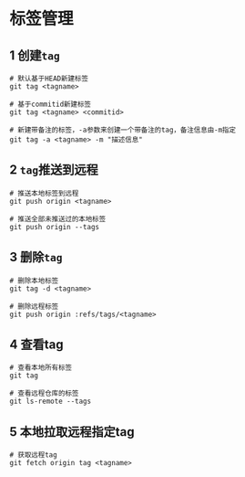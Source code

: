 # 标签管理

## 1 创建`tag`

```shell
# 默认基于HEAD新建标签
git tag <tagname>

# 基于commitid新建标签
git tag <tagname> <commitid>

# 新建带备注的标签，-a参数来创建一个带备注的tag，备注信息由-m指定
git tag -a <tagname> -m "描述信息" 
```

## 2 `tag`推送到远程

```shell
# 推送本地标签到远程
git push origin <tagname>

# 推送全部未推送过的本地标签
git push origin --tags
```

## 3 删除`tag`

```shell
# 删除本地标签
git tag -d <tagname>

# 删除远程标签
git push origin :refs/tags/<tagname>
```

## 4 查看tag

```shell
# 查看本地所有标签
git tag

# 查看远程仓库的标签
git ls-remote --tags
```

## 5 本地拉取远程指定tag

```shell
# 获取远程tag
git fetch origin tag <tagname>
```

